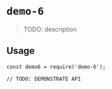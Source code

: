 # `demo-6`

> TODO: description

## Usage

```
const demo6 = require('demo-6');

// TODO: DEMONSTRATE API
```
